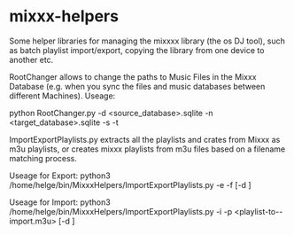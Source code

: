 # mixxx-helpers
Some helper libraries for managing the mixxxx library (the os DJ tool), such as batch playlist import/export, copying the library from one device to another etc.

RootChanger allows to change the paths to Music Files in the Mixxx Database (e.g. when you sync the files and music databases between different Machines).
Useage:

 python RootChanger.py -d <source_database>.sqlite -n <target_database>.sqlite -s <source-path-to-music-library> -t <target-path-to-music-library>
 
 
ImportExportPlaylists.py extracts all the playlists and crates from Mixxx as m3u playlists, or creates mixxx playlists from m3u files based on a filename matching process.

Useage for Export:
python3 /home/helge/bin/MixxxHelpers/ImportExportPlaylists.py -e -f <Folder to export to> [-d <Mixx-database if not in default location>] 

Useage for Import:
python3 /home/helge/bin/MixxxHelpers/ImportExportPlaylists.py -i -p <playlist-to--import.m3u> [-d <Mixx-database if not in default location>] 
